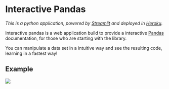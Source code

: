 # Interactive Pandas

*This is a python application, powered by [Streamlit](https://www.streamlit.io) and deployed in 
[Heroku](https://dashboard.heroku.com/).*

Interactive pandas is a web application build to provide a interactive [Pandas](https://pandas.pydata.org/)
documentation, for those who are starting with the library.

You can manipulate a data set in a intuitive way and see the resulting code, learning in a fastest way! 

## Example

![](example.gif)



